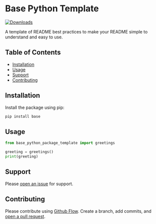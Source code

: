 # Base Python Template

[![Downloads](https://static.pepy.tech/personalized-badge/english-detector?period=total&units=none&left_color=grey&right_color=green&left_text=Downloads)](https://pepy.tech/project/english-detector)

A template of README best practices to make your README simple to understand and easy to use.

## Table of Contents

- [Installation](#installation)
- [Usage](#usage)
- [Support](#support)
- [Contributing](#contributing)

## Installation

Install the package using pip:

```sh
pip install base
```

## Usage

```python
from base_python_package_template import greetings

greeting = greetings()
print(greeting)
```

## Support

Please [open an issue](https://github.com/apinanyogaratnam/english-detector/issues/new) for support.

## Contributing

Please contribute using [Github Flow](https://guides.github.com/introduction/flow/). Create a branch, add commits, and [open a pull request](https://github.com/apinanyogaratnam/english-detector/compare/).
